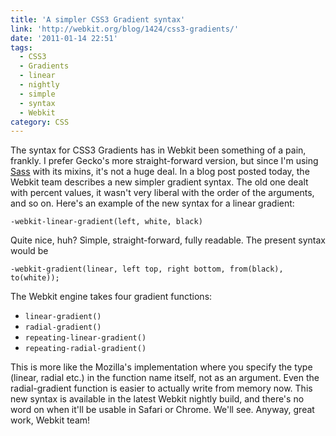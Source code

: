 ```yaml
---
title: 'A simpler CSS3 Gradient syntax'
link: 'http://webkit.org/blog/1424/css3-gradients/'
date: '2011-01-14 22:51'
tags:
  - CSS3
  - Gradients
  - linear
  - nightly
  - simple
  - syntax
  - Webkit
category: CSS
---
```


The syntax for CSS3 Gradients has in Webkit been something of a pain, frankly. I prefer Gecko's more straight-forward version, but since I'm using [Sass](http://sass-lang.com) with its mixins, it's not a huge deal. In a blog post posted today, the Webkit team describes a new simpler gradient syntax. The old one dealt with percent values, it wasn't very liberal with the order of the arguments, and so on. Here's an example of the new syntax for a linear gradient:

    -webkit-linear-gradient(left, white, black)
Quite nice, huh? Simple, straight-forward, fully readable. The present syntax would be

    -webkit-gradient(linear, left top, right bottom, from(black), to(white));
The Webkit engine takes four gradient functions:
- `linear-gradient()`
- `radial-gradient()`
- `repeating-linear-gradient()`
- `repeating-radial-gradient()`

This is more like the Mozilla's implementation where you specify the type (linear, radial etc.) in the function name itself, not as an argument. Even the radial-gradient function is easier to actually write from memory now. This new syntax is available in the latest Webkit nightly build, and there's no word on when it'll be usable in Safari or Chrome. We'll see. Anyway, great work, Webkit team!
